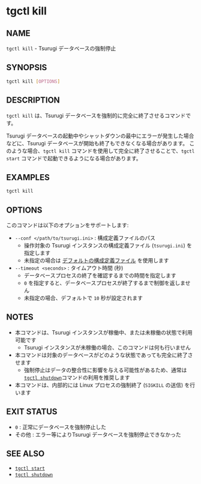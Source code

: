# tgctl kill

## NAME

`tgctl kill` - Tsurugi データベースの強制停止

## SYNOPSIS

```sh
tgctl kill [OPTIONS]
```

## DESCRIPTION

`tgctl kill` は、Tsurugi データベースを強制的に完全に終了させるコマンドです。

Tsurugi データベースの起動中やシャットダウンの最中にエラーが発生した場合などに、Tsurugi データベースが開始も終了もできなくなる場合があります。
このような場合、`tgctl kill` コマンドを使用して完全に終了させることで、`tgctl start` コマンドで起動できるようになる場合があります。

## EXAMPLES

```sh
tgctl kill
```

## OPTIONS

このコマンドは以下のオプションをサポートします:

* `--conf </path/to/tsurugi.ini>` : 構成定義ファイルのパス
  * 操作対象の Tsurugi インスタンスの構成定義ファイル (`tsurugi.ini`) を指定します
  * 未指定の場合は [デフォルトの構成定義ファイル](./tgctl_ja.md#構成定義ファイル) を使用します
* `--timeout <seconds>` : タイムアウト時間 (秒)
  * データベースプロセスの終了を確認するまでの時間を指定します
  * `0` を指定すると、データベースプロセスが終了するまで制御を返しません
  * 未指定の場合、デフォルトで `10` 秒が設定されます

## NOTES

* 本コマンドは、Tsurugi インスタンスが稼働中、または未稼働の状態で利用可能です
  * Tsurugi インスタンスが未稼働の場合、このコマンドは何も行いません
* 本コマンドは対象のデータベースがどのような状態であっても完全に終了させます
  * 強制停止はデータの整合性に影響を与える可能性があるため、通常は [`tgctl shutdown`](./tgctl-shutdown_ja.md)コマンドの利用を推奨します
* 本コマンドは、内部的には Linux プロセスの強制終了 (`SIGKILL` の送信) を行います

## EXIT STATUS

* `0` : 正常にデータベースを強制停止した
* その他 : エラー等によりTsurugi データベースを強制停止できなかった

## SEE ALSO

* [`tgctl start`](./tgctl-start_ja.md)
* [`tgctl shutdown`](./tgctl-shutdown_ja.md)
